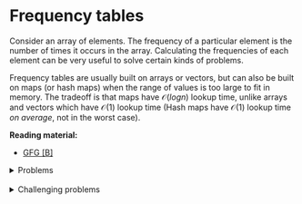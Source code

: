 # Frequency tables
Consider an array of elements. The frequency of a particular element is the number of times it occurs in the array. Calculating the frequencies of each element can be very useful to solve certain kinds of problems.

Frequency tables are usually built on arrays  or vectors, but can also be built on maps (or hash maps) when the range of values is too large to fit in memory.
The tradeoff is that maps have $\mathcal{O}(log n)$ lookup time, unlike arrays and vectors which have $\mathcal{O}(1)$ lookup time (Hash maps have $\mathcal{O}(1)$ lookup time *on average*, not in the worst case).

**Reading material:**
* [GFG [B]](https://www.geeksforgeeks.org/counting-frequencies-of-array-elements/)

<details>
<summary>Problems</summary>
<ul>
<li><a href="https://codeforces.com/problemset/problem/1121/A">CF 1121 A Technogoblet of Fire</a></li>
<li><a href="https://codeforces.com/problemset/problem/1189/B">CF 1189 B Number Circle</a></li>
<li><a href="https://codeforces.com/problemset/problem/1144/C">CF 1144 C Two Shuffled Sequences</a></li>
<li><a href="https://codeforces.com/problemset/problem/1183/D">CF 1183 D Candy Box</a></li>
</ul>
</details>
<br/>

<details>
<summary>Challenging problems</summary>
<ul>
<li><a href="https://codeforces.com/problemset/problem/1213/D2">CF 1213 D2</a></li>
<li><a href="https://codeforces.com/problemset/problem/1269/B">CF 1269 B</a></li>
</ul>
</details>
